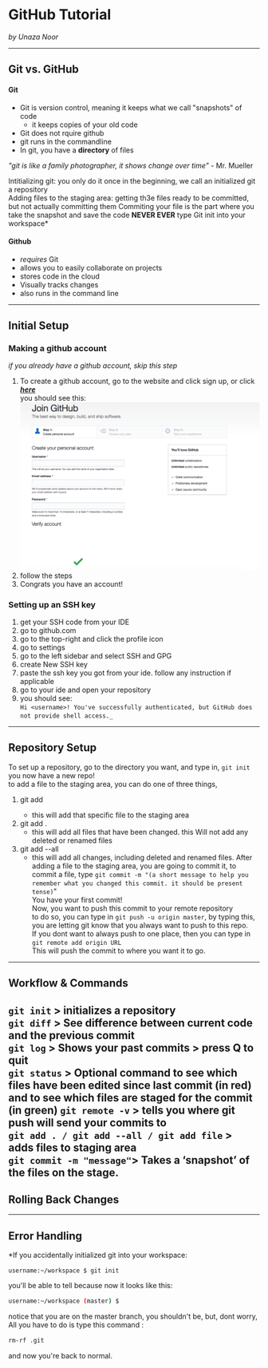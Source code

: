 # GitHub Tutorial

_by Unaza Noor_

---
## Git vs. GitHub
#### Git
* Git is version control, meaning it keeps what we call "snapshots" of code
   * it keeps copies of your old code
* Git does not rquire github
* git runs in the commandline
* In git, you have a **directory** of files  

_"git is like a family photographer, it shows change over time"_ - Mr. Mueller  


Intitializing git: you only do it once in the beginning, we call an initialized git a repository  
Adding files to the staging area: getting th3e files ready to be committed, but not actually committing them 
Commiting your file is the part where you take the snapshot and save the code
**NEVER EVER** type Git init into your workspace*

#### Github
* _requires_ Git
* allows you to easily collaborate on projects
* stores code in the cloud
* Visually tracks changes
* also runs in the command line

---
## Initial Setup

### Making a github account

_if you already have a github account, skip this step_
1. To create a github account, go to the website and click sign up, or click [**_here_**](https://github.com/join?source=header-home)  
you should see this:  
![alt text](screenshot1.png)
2. follow the steps
3. Congrats you have an account!
### Setting up an SSH key
1. get your SSH code from your IDE 
2. go to github.com
3. go to the top-right and click the profile icon 
4. go to settings
5. go to the left sidebar and select SSH and GPG
6. create New SSH key
7. paste the ssh key you got from your ide. follow any instruction if applicable
8. go to your ide and open your repository
9. you should see:  
`Hi <username>! You've successfully authenticated, but GitHub does not provide shell access._`




---
## Repository Setup
To set up a repository, go to the directory you want, and type in, `git init`   
you now have a new repo!  
to add a file to the staging area, you can do one of three things,
1. git add <file-name> 
    * this will add that specific file to the staging area
2. git add .
    * this will add all files that have been changed. this Will not add any deleted or renamed files
3. git add --all
    * this will add all changes, including deleted and renamed files.
After adding a file to the staging area, you are going to commit it, to commit a file, type `git commit -m "(a short message to help you remember what you changed this commit. it should be present tense)`"  
You have your first commit!  
Now, you want to push this commit to your remote repository  
to do so, you can type in `git push -u origin master`, by typing this, you are letting git know that you always want to push to this repo.  
If you dont want to always push to one place, then you can type in `git remote add origin URL`   
This will push the commit to where you want it to go.

 

---
## Workflow & Commands
`git init` > initializes a repository  
`git diff` > See difference between current code and the previous commit  
`git log` > Shows your past commits > press Q to quit  
`git status` > Optional command to see which files have been edited since last commit (in red)
and to see which files are staged for the commit (in green)
`git remote -v`  > tells you where git push will send your commits to  
`git add . / git add --all / git add file` > adds files to staging area    
`git commit -m "message"`> Takes a ‘snapshot’ of the files on the stage.
---
## Rolling Back Changes
---
## Error Handling
*If you accidentally initialized git into your workspace:
```
username:~/workspace $ git init
```
 you'll be able to tell because now it looks like this:
```bash
username:~/workspace (master) $ 
```
notice that you are on the master branch, you shouldn't be,
but, dont worry, All you have to do is type this command :  

```bash 
rm-rf .git
```
and now you're back to normal.